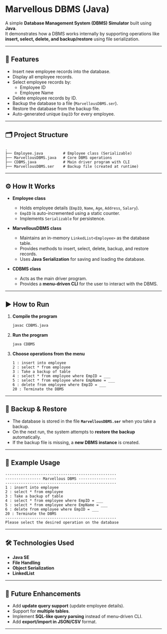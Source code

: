 # Marvellous DBMS (Java)

A simple **Database Management System (DBMS) Simulator** built using **Java**.  
It demonstrates how a DBMS works internally by supporting operations like **insert, select, delete, and backup/restore** using file serialization.

---

## 📌 Features

- Insert new employee records into the database.
- Display all employee records.
- Select employee records by:
  - Employee ID
  - Employee Name
- Delete employee records by ID.
- Backup the database to a file (`MarvellousDBMS.ser`).
- Restore the database from the backup file.
- Auto-generated unique `EmpID` for every employee.

---

## 🗂️ Project Structure

```
.
├── Employee.java         # Employee class (Serializable)
├── MarvellousDBMS.java   # Core DBMS operations
├── CDBMS.java            # Main driver program with CLI
├── MarvellousDBMS.ser    # Backup file (created at runtime)
```

---

## ⚙️ How It Works

- **Employee class**
  - Holds employee details (`EmpID`, `Name`, `Age`, `Address`, `Salary`).
  - `EmpID` is auto-incremented using a static counter.
  - Implements `Serializable` for persistence.

- **MarvellousDBMS class**
  - Maintains an in-memory `LinkedList<Employee>` as the database table.
  - Provides methods to insert, select, delete, backup, and restore records.
  - Uses **Java Serialization** for saving and loading the database.

- **CDBMS class**
  - Acts as the main driver program.
  - Provides a **menu-driven CLI** for the user to interact with the DBMS.

---

## ▶️ How to Run

1. **Compile the program**  
   ```bash
   javac CDBMS.java
   ```

2. **Run the program**  
   ```bash
   java CDBMS
   ```

3. **Choose operations from the menu**  
   ```
   1 : insert into employee
   2 : select * from employee
   3 : Take a backup of table
   4 : select * from employee where EmpID = ___
   5 : select * from employee where EmpName = ___
   6 : delete from employee where EmpID = ___
   20 : Terminate the DBMS
   ```

---

## 💾 Backup & Restore

- The database is stored in the file **`MarvellousDBMS.ser`** when you take a backup.
- On the next run, the system attempts to **restore the backup** automatically.
- If the backup file is missing, a **new DBMS instance** is created.

---

## 📖 Example Usage

```
--------------------------------------------------
---------------- Marvellous DBMS -----------------
--------------------------------------------------
1 : insert into employee
2 : select * from employee
3 : Take a backup of table
4 : select * from employee where EmpID = ___
5 : select * from employee where EmpName = ___
6 : delete from employee where EmpID = ___
20 : Terminate the DBMS
--------------------------------------------------
Please select the desired operation on the database
```

---

## 🛠️ Technologies Used

- **Java SE**
- **File Handling**
- **Object Serialization**
- **LinkedList**

---

## 📌 Future Enhancements

- Add **update query support** (update employee details).
- Support for **multiple tables**.
- Implement **SQL-like query parsing** instead of menu-driven CLI.
- Add **export/import in JSON/CSV** format.

---